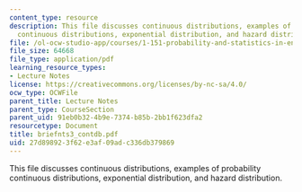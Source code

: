 ```yaml
---
content_type: resource
description: This file discusses continuous distributions, examples of probability
  continuous distributions, exponential distribution, and hazard distribution.
file: /ol-ocw-studio-app/courses/1-151-probability-and-statistics-in-engineering-spring-2005/27d898923f62e3af09adc336db379869_briefnts3_contdb.pdf
file_size: 64668
file_type: application/pdf
learning_resource_types:
- Lecture Notes
license: https://creativecommons.org/licenses/by-nc-sa/4.0/
ocw_type: OCWFile
parent_title: Lecture Notes
parent_type: CourseSection
parent_uid: 91eb0b32-4b9e-7374-b85b-2bb1f623dfa2
resourcetype: Document
title: briefnts3_contdb.pdf
uid: 27d89892-3f62-e3af-09ad-c336db379869
---
```

This file discusses continuous distributions, examples of probability continuous distributions, exponential distribution, and hazard distribution.